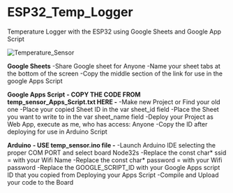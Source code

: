 # ESP32_Temp_Logger
Temperature Logger with the ESP32 using Google Sheets and Google App Script


![Temperature_Sensor](https://github.com/Riko89/ESP32_Temp_Logger/assets/39813738/500f0102-f4de-4e3b-b66f-41a8d54992e6)

  **Google Sheets**
-Share Google sheet for Anyone
-Name your sheet tabs at the bottom of the screen
-Copy the middle section of the link for use in the google Apps Script

  **Google Apps Script**
  **- COPY THE CODE FROM temp_sensor_Apps_Script.txt HERE -**
-Make new Project or Find your old one
-Place your copied Sheet ID in the var sheet_id field
-Place the Sheet you want to write to in the 
var sheet_name field
-Deploy your Project as Web App, execute as me, 
who has access: Anyone
-Copy the ID after deploying for use in Arduino Script

  **Arduino**
  **- USE temp_sensor.ino file -**
-Launch Arduino IDE selecting the proper COM PORT and select board Node32s
-Replace the const char* ssid = with your Wifi Name
-Replace the const char* password = with your Wifi password
-Replace the GOOGLE_SCRIPT_ID with your Google Apps script ID that you copied from Deploying your Apps Script
-Compile and Upload your code to the Board
